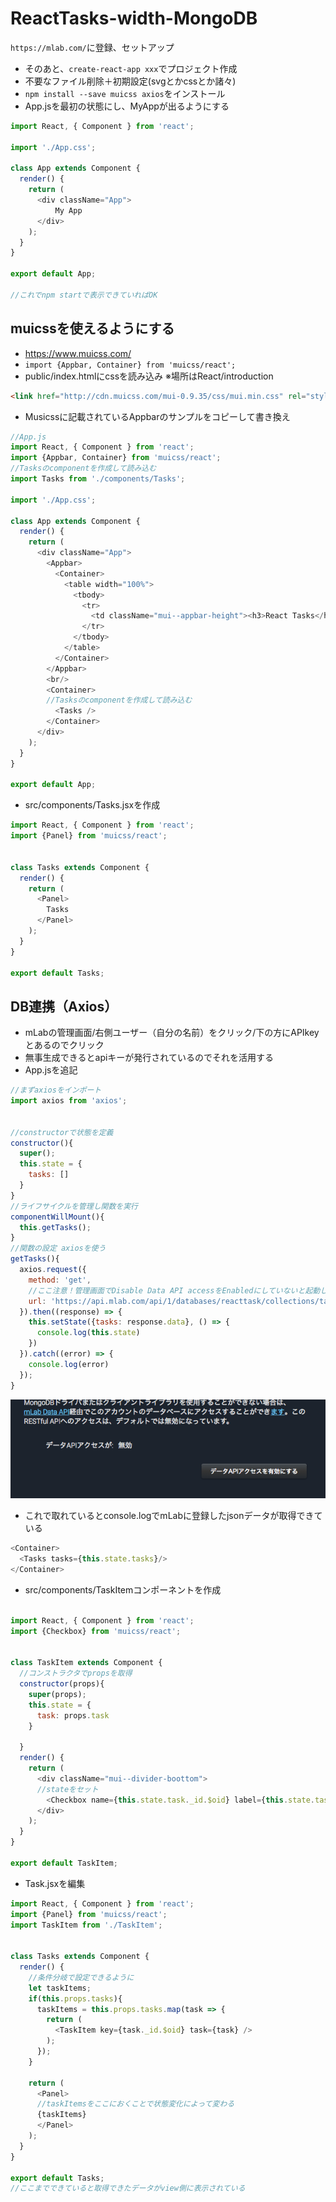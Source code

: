 # ReactTasks-width-MongoDB
 `https://mlab.com/`に登録、セットアップ
- そのあと、`create-react-app xxx`でプロジェクト作成
- 不要なファイル削除＋初期設定(svgとかcssとか諸々)
- `npm install --save muicss axios`をインストール
- App.jsを最初の状態にし、MyAppが出るようにする
```js
import React, { Component } from 'react';

import './App.css';

class App extends Component {
  render() {
    return (
      <div className="App">
          My App
      </div>
    );
  }
}

export default App;

//これでnpm startで表示できていればOK
```

## muicssを使えるようにする
- https://www.muicss.com/
- `import {Appbar, Container} from 'muicss/react';`
- public/index.htmlにcssを読み込み ※場所はReact/introduction
```html
<link href="http://cdn.muicss.com/mui-0.9.35/css/mui.min.css" rel="stylesheet" type="text/css" media="screen" />
```
- Musicssに記載されているAppbarのサンプルをコピーして書き換え
```js
//App.js
import React, { Component } from 'react';
import {Appbar, Container} from 'muicss/react';
//Tasksのcomponentを作成して読み込む
import Tasks from './components/Tasks';

import './App.css';

class App extends Component {
  render() {
    return (
      <div className="App">
        <Appbar>
          <Container>
            <table width="100%">
              <tbody>
                <tr>
                  <td className="mui--appbar-height"><h3>React Tasks</h3></td>
                </tr>
              </tbody>
            </table>
          </Container>
        </Appbar>
        <br/>
        <Container>
        //Tasksのcomponentを作成して読み込む
          <Tasks />
        </Container>
      </div>
    );
  }
}

export default App;

```
- src/components/Tasks.jsxを作成
```js
import React, { Component } from 'react';
import {Panel} from 'muicss/react';


class Tasks extends Component {
  render() {
    return (
      <Panel>
        Tasks
      </Panel>
    );
  }
}

export default Tasks;

```

## DB連携（Axios）
- mLabの管理画面/右側ユーザー（自分の名前）をクリック/下の方にAPIkeyとあるのでクリック
- 無事生成できるとapiキーが発行されているのでそれを活用する
- App.jsを追記
```js
//まずaxiosをインポート
import axios from 'axios';


//constructorで状態を定義
constructor(){
  super();
  this.state = {
    tasks: []
  }
}
//ライフサイクルを管理し関数を実行
componentWillMount(){
  this.getTasks();
}
//関数の設定 axiosを使う
getTasks(){
  axios.request({
    method: 'get',
    //ここ注意！管理画面でDisable Data API accessをEnabledにしていないと起動しない！
    url: 'https://api.mlab.com/api/1/databases/reacttask/collections/tasks?apiKey=jTroFZtBVa3L0rbd70SoL9aovA5Om3j3'
  }).then((response) => {
    this.setState({tasks: response.data}, () => {
      console.log(this.state)
    })
  }).catch((error) => {
    console.log(error)
  });
}
```
![場所](img/1.png "1")

- これで取れているとconsole.logでmLabに登録したjsonデータが取得できている

```js
<Container>
  <Tasks tasks={this.state.tasks}/>
</Container>
```

- src/components/TaskItemコンポーネントを作成
```js

import React, { Component } from 'react';
import {Checkbox} from 'muicss/react';


class TaskItem extends Component {
  //コンストラクタでpropsを取得
  constructor(props){
    super(props);
    this.state = {
      task: props.task
    }

  }
  render() {
    return (
      <div className="mui--divider-boottom">
      //stateをセット
        <Checkbox name={this.state.task._id.$oid} label={this.state.task.text} defaultChecked={this.state.completed}/>
      </div>
    );
  }
}

export default TaskItem;

```
- Task.jsxを編集
```js
import React, { Component } from 'react';
import {Panel} from 'muicss/react';
import TaskItem from './TaskItem';


class Tasks extends Component {
  render() {
    //条件分岐で設定できるように
    let taskItems;
    if(this.props.tasks){
      taskItems = this.props.tasks.map(task => {
        return (
          <TaskItem key={task._id.$oid} task={task} />
        );
      });
    }

    return (
      <Panel>
      //taskItemsをここにおくことで状態変化によって変わる
      {taskItems}
      </Panel>
    );
  }
}

export default Tasks;
//ここまでできていると取得できたデータがview側に表示されている
```
